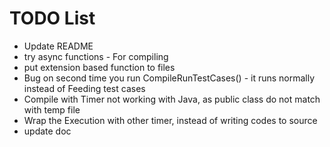 # TODO List
- Update README
- try async functions - For compiling
- put extension based function to files
- Bug on second time you run CompileRunTestCases() - it runs normally instead of Feeding test cases
- Compile with Timer not working with Java, as public class do not match with temp file
- Wrap the Execution with other timer, instead of writing codes to source
- update doc
